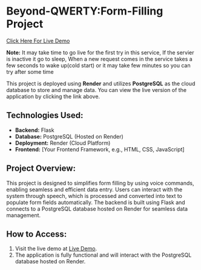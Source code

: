 # Beyond-QWERTY:Form-Filling Project

[Click Here For Live Demo](<https://mediform.onrender.com>)

**Note:** It may take time to go live for the first try in this service, If the servier is inactive it go to sleep, When a new request comes in the service takes a few seconds to wake up(cold start) or it may take few minutes so you can try after some time

This project is deployed using **Render** and utilizes **PostgreSQL** as the cloud database to store and manage data. You can view the live version of the application by clicking the link above.

## Technologies Used:
- **Backend:** Flask
- **Database:** PostgreSQL (Hosted on Render)
- **Deployment:** Render (Cloud Platform)
- **Frontend:** [Your Frontend Framework, e.g., HTML, CSS, JavaScript]

## Project Overview:
This project is designed to simplifies form filling by using voice commands, enabling seamless and efficient data entry. Users can interact with the system through speech, which is processed and converted into text to populate form fields automatically. The backend is built using Flask and connects to a PostgreSQL database hosted on Render for seamless data management.

## How to Access:
1. Visit the live demo at [Live Demo](<https://mediform.onrender.com>).
2. The application is fully functional and will interact with the PostgreSQL database hosted on Render.
